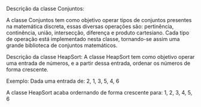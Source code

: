 Descrição da classe Conjuntos:

A classe Conjuntos tem como objetivo operar tipos de conjuntos presentes
na matemática discreta, essas diversas operações são: pertinência,
continência, união, intersecção, diferença e produto cartesiano. Cada tipo de
operação está implementado nesta classe, tornando-se assim uma grande
biblioteca de conjuntos matemáticos.







Descrição da classe HeapSort:
A classe HeapSort tem como objetivo operar uma entrada de números, e a partir
dessa entrada, ordenar os números de forma crescente.

Exemplo:
Dada uma entrada de:
2, 1, 3, 5, 4, 6

A classe HeapSort acaba ordernando de forma crescente para:
1, 2, 3, 4, 5, 6

